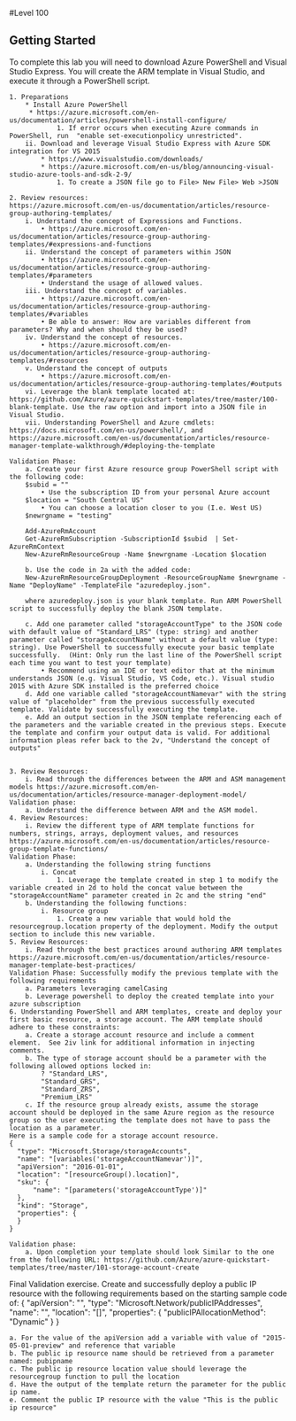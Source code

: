#Level 100
## Getting Started ##
To complete this lab you will need to download Azure PowerShell and Visual Studio Express. You will create the ARM template in Visual Studio, and execute it through a PowerShell script.

	1. Preparations
		* Install Azure PowerShell
		 * https://azure.microsoft.com/en-us/documentation/articles/powershell-install-configure/
				1. If error occurs when executing Azure commands in PowerShell, run  "enable set-executionpolicy unrestricted". 
		ii. Download and leverage Visual Studio Express with Azure SDK integration for VS 2015
			* https://www.visualstudio.com/downloads/
			* https://azure.microsoft.com/en-us/blog/announcing-visual-studio-azure-tools-and-sdk-2-9/
				1. To create a JSON file go to File> New File> Web >JSON

	2. Review resources:
	https://azure.microsoft.com/en-us/documentation/articles/resource-group-authoring-templates/
		i. Understand the concept of Expressions and Functions. 
			• https://azure.microsoft.com/en-us/documentation/articles/resource-group-authoring-templates/#expressions-and-functions
		ii. Understand the concept of parameters within JSON
			• https://azure.microsoft.com/en-us/documentation/articles/resource-group-authoring-templates/#parameters
			• Understand the usage of allowed values. 
		iii. Understand the concept of variables. 
			• https://azure.microsoft.com/en-us/documentation/articles/resource-group-authoring-templates/#variables
			• Be able to answer: How are variables different from parameters? Why and when should they be used?
		iv. Understand the concept of resources. 
			• https://azure.microsoft.com/en-us/documentation/articles/resource-group-authoring-templates/#resources
		v. Understand the concept of outputs
			• https://azure.microsoft.com/en-us/documentation/articles/resource-group-authoring-templates/#outputs
		vi. Leverage the blank template located at: https://github.com/Azure/azure-quickstart-templates/tree/master/100-blank-template. Use the raw option and import into a JSON file in Visual Studio.
		vii. Understanding PowerShell and Azure cmdlets: https://docs.microsoft.com/en-us/powershell/, and https://azure.microsoft.com/en-us/documentation/articles/resource-manager-template-walkthrough/#deploying-the-template
			
	Validation Phase:
		a. Create your first Azure resource group PowerShell script with the following code:
		$subid = ""
			• Use the subscription ID from your personal Azure account
		$location = "South Central US"
			• You can choose a location closer to you (I.e. West US)
		$newrgname = "testing"
		
		Add-AzureRmAccount
		Get-AzureRmSubscription -SubscriptionId $subid  | Set-AzureRmContext
		New-AzureRmResourceGroup -Name $newrgname -Location $location
		
		b. Use the code in 2a with the added code:
		New-AzureRmResourceGroupDeployment -ResourceGroupName $newrgname -Name "DeployName" -TemplateFile "azuredeploy.json".

		where azuredeploy.json is your blank template. Run ARM PowerShell script to successfully deploy the blank JSON template.
		
		c. Add one parameter called "storageAccountType" to the JSON code with default value of "Standard_LRS" (type: string) and another parameter called "storageAccountName" without a default value (type: string). Use PowerShell to successfully execute your basic template successfully.  (Hint: Only run the last line of the PowerShell script each time you want to test your template)
			• Recommend using an IDE or text editor that at the minimum understands JSON (e.g. Visual Studio, VS Code, etc.). Visual studio 2015 with Azure SDK installed is the preferred choice 
		d. Add one variable called "storageAccountNamevar" with the string value of "placeholder" from the previous successfully executed template. Validate by successfully executing the template. 
		e. Add an output section in the JSON template referencing each of the parameters and the variable created in the previous steps. Execute the template and confirm your output data is valid. For additional information pleas refer back to the 2v, "Understand the concept of outputs"
		
		
	3. Review Resources:
		i. Read through the differences between the ARM and ASM management models https://azure.microsoft.com/en-us/documentation/articles/resource-manager-deployment-model/
	Validation phase: 
		a. Understand the difference between ARM and the ASM model. 
	4. Review Resources:
		i. Review the different type of ARM template functions for numbers, strings, arrays, deployment values, and resources https://azure.microsoft.com/en-us/documentation/articles/resource-group-template-functions/
	Validation Phase: 
		a. Understanding the following string functions
			i. Concat
				1. Leverage the template created in step 1 to modify the variable created in 2d to hold the concat value between the "storageAccountName" parameter created in 2c and the string "end"
		b. Understanding the following functions:
			i. Resource group
				1. Create a new variable that would hold the resourcegroup.location property of the deployment. Modify the output section to include this new variable. 
	5. Review Resources:
		i. Read through the best practices around authoring ARM templates https://azure.microsoft.com/en-us/documentation/articles/resource-manager-template-best-practices/
	Validation Phase: Successfully modify the previous template with the following requirements
		a. Parameters leveraging camelCasing
		b. Leverage powershell to deploy the created template into your azure subscription
	6. Understanding PowerShell and ARM templates, create and deploy your first basic resource, a storage account. The ARM template should adhere to these constraints:
		a. Create a storage account resource and include a comment element.  See 2iv link for additional information in injecting comments.
		b. The type of storage account should be a parameter with the following allowed options locked in:
			? "Standard_LRS",
			"Standard_GRS",
			"Standard_ZRS",
			"Premium_LRS"
		c. If the resource group already exists, assume the storage account should be deployed in the same Azure region as the resource group so the user executing the template does not have to pass the location as a parameter.
	Here is a sample code for a storage account resource.
	{
	  "type": "Microsoft.Storage/storageAccounts",
	  "name": "[variables('storageAccountNamevar')]",
	  "apiVersion": "2016-01-01",
	  "location": "[resourceGroup().location]",
	  "sku": {
		  "name": "[parameters('storageAccountType')]"
	  },
	  "kind": "Storage", 
	  "properties": {
	  }
	}
	
	Validation phase:
		a. Upon completion your template should look Similar to the one from the following URL: https://github.com/Azure/azure-quickstart-templates/tree/master/101-storage-account-create
	
	
Final Validation exercise. 
Create and successfully deploy a public IP resource with the following requirements based on the starting sample code of:
{
      "apiVersion": "",
      "type": "Microsoft.Network/publicIPAddresses",
      "name": "",
      "location": "[]",
      "properties": {
        "publicIPAllocationMethod": "Dynamic"
      }
    }

	a. For the value of the apiVersion add a variable with value of "2015-05-01-preview" and reference that variable 
	b. The public ip resource name should be retrieved from a parameter named: pubipname
	c. The public ip resource location value should leverage the resourcegroup function to pull the location
	d. Have the output of the template return the parameter for the public ip name. 
	e. Comment the public IP resource with the value "This is the public ip resource" 

